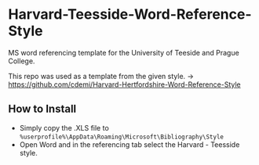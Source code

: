 # Harvard-Teesside-Word-Reference-Style
MS word referencing template for the University of Teeside and Prague College.
 
This repo was used as a template from the given style. -> https://github.com/cdemi/Harvard-Hertfordshire-Word-Reference-Style

## How to Install
- Simply copy the .XLS file to `%userprofile%\AppData\Roaming\Microsoft\Bibliography\Style`
- Open Word and in the referencing tab select the Harvard - Teesside style.
